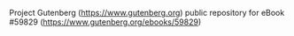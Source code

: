 Project Gutenberg (https://www.gutenberg.org) public repository for
eBook #59829 (https://www.gutenberg.org/ebooks/59829)
